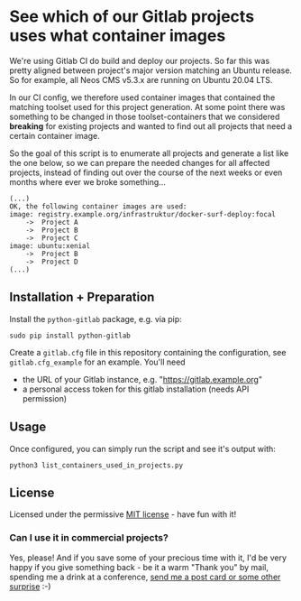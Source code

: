 # See which of our Gitlab projects uses what container images

We're using Gitlab CI do build and deploy our projects. So far this was pretty aligned between project's major version matching an Ubuntu release. So for example, all Neos CMS v5.3.x are running on Ubuntu 20.04 LTS.

In our CI config, we therefore used container images that contained the matching toolset used for this project generation. At some point there was something to be changed in those toolset-containers that we considered **breaking** for existing projects and wanted to find out all projects that need a certain container image.

So the goal of this script is to enumerate all projects and generate a list like the one below, so we can prepare the needed changes for all affected projects, instead of finding out over the course of the next weeks or even months where ever we broke something...

```
(...)
OK, the following container images are used:
image: registry.example.org/infrastruktur/docker-surf-deploy:focal
	->  Project A
	->  Project B
	->  Project C
image: ubuntu:xenial
	->  Project B
	->  Project D
(...)
```

## Installation + Preparation
Install the `python-gitlab` package, e.g. via pip:
```
sudo pip install python-gitlab
```
Create a `gitlab.cfg` file in this repository containing the configuration, see `gitlab.cfg_example` for an example. You'll need

- the URL of your Gitlab instance, e.g. "https://gitlab.example.org"
- a personal access token for this gitlab installation (needs API permission)

## Usage
Once configured, you can simply run the script and see it's output with:

```
python3 list_containers_used_in_projects.py
```

## License

Licensed under the permissive [MIT license](http://opensource.org/licenses/MIT) - have fun with it!

### Can I use it in commercial projects?

Yes, please! And if you save some of your precious time with it, I'd be very happy if you give something back - be it a warm "Thank you" by mail, spending me a drink at a conference, [send me a post card or some other surprise](http://www.rimann.org/support/) :-)